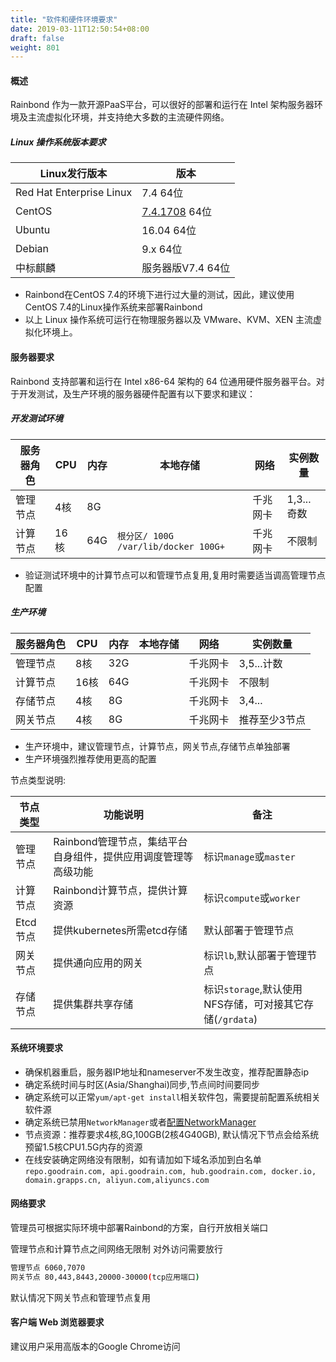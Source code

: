```yaml
---
title: "软件和硬件环境要求"
date: 2019-03-11T12:50:54+08:00
draft: false
weight: 801
---
```


#### 概述

Rainbond 作为一款开源PaaS平台，可以很好的部署和运行在 Intel 架构服务器环境及主流虚拟化环境，并支持绝大多数的主流硬件网络。

##### Linux 操作系统版本要求

|Linux发行版本|版本|
|--------|------------|
|Red Hat Enterprise Linux|7.4 64位|
|CentOS  | [7.4.1708](http://goodrain-pkg.oss-cn-shanghai.aliyuncs.com/system/CentOS/CentOS-7-x86_64-Minimal-1708.iso) 64位|
|Ubuntu  | 16.04 64位|
|Debian  | 9.x 64位|
|中标麒麟 | 服务器版V7.4 64位|

- Rainbond在CentOS 7.4的环境下进行过大量的测试，因此，建议使用CentOS 7.4的Linux操作系统来部署Rainbond
- 以上 Linux 操作系统可运行在物理服务器以及 VMware、KVM、XEN 主流虚拟化环境上。

#### 服务器要求

Rainbond 支持部署和运行在 Intel x86-64 架构的 64 位通用硬件服务器平台。对于开发测试，及生产环境的服务器硬件配置有以下要求和建议：

##### 开发测试环境

|服务器角色|CPU|内存|本地存储|网络|实例数量|
|--------|------------|------------|------------|------------|------------|
|管理节点| 4核|8G||千兆网卡	|1,3...奇数|
|计算节点| 16核|64G|`根分区/ 100G `  `/var/lib/docker 100G+ `|千兆网卡	|不限制|

- 验证测试环境中的计算节点可以和管理节点复用,复用时需要适当调高管理节点配置

##### 生产环境

|服务器角色|CPU|内存|本地存储|网络|实例数量|
|------|-----|-----|-----|-----|-----|
|管理节点| 8核|32G||千兆网卡|3,5...计数|
|计算节点| 16核|64G||千兆网卡|不限制|
|存储节点|4核|8G||千兆网卡|3,4...|
|网关节点|4核|8G||千兆网卡|推荐至少3节点|

- 生产环境中，建议管理节点，计算节点，网关节点,存储节点单独部署
- 生产环境强烈推荐使用更高的配置

节点类型说明: 

|节点类型|功能说明|备注|
|-------|-------|-----|
|管理节点|Rainbond管理节点，集结平台自身组件，提供应用调度管理等高级功能|标识`manage`或`master`|
|计算节点|Rainbond计算节点，提供计算资源|标识`compute`或`worker`|
|Etcd节点|提供kubernetes所需etcd存储|默认部署于管理节点|
|网关节点|提供通向应用的网关|标识`lb`,默认部署于管理节点|
|存储节点|提供集群共享存储|标识`storage`,默认使用NFS存储，可对接其它存储(`/grdata`)|

#### 系统环境要求

* 确保机器重启，服务器IP地址和nameserver不发生改变，推荐配置静态ip
* 确定系统时间与时区(Asia/Shanghai)同步,节点间时间要同步
* 确定系统可以正常`yum/apt-get install`相关软件包，需要提前配置系统相关软件源
* 确定系统已禁用`NetworkManager`或者[配置NetworkManager](https://t.goodrain.com/t/calico-networkmanager/591)
* 节点资源：推荐要求4核,8G,100GB(2核4G40GB), 默认情况下节点会给系统预留1.5核CPU1.5G内存的资源
* 在线安装确定网络没有限制，如有请加如下域名添加到白名单 `repo.goodrain.com, api.goodrain.com, hub.goodrain.com, docker.io, domain.grapps.cn, aliyun.com,aliyuncs.com`



#### 网络要求

管理员可根据实际环境中部署Rainbond的方案，自行开放相关端口

管理节点和计算节点之间网络无限制
对外访问需要放行

```bash
管理节点 6060,7070
网关节点 80,443,8443,20000-30000(tcp应用端口)
```

默认情况下网关节点和管理节点复用

#### 客户端 Web 浏览器要求

建议用户采用高版本的Google Chrome访问